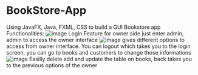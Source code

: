 # BookStore-App
Using JavaFX, Java, FXML, CSS to build a GUI Bookstore app
Functionalities:
![image](https://github.com/OzyKartike/BookStore-App/assets/64118528/0d3f944f-6899-4b3e-8dcb-9b7907ed858c)
Login Feature for owner side just enter admin, admin to access the owner interface
![image](https://github.com/OzyKartike/BookStore-App/assets/64118528/2dde97eb-24ac-4114-a8b9-d8c78f2d1dab)
gives different options to access from owner interface. You can logout which takes you to the login screen, you can go to books and customers to change those informations
![image](https://github.com/OzyKartike/BookStore-App/assets/64118528/b429b73a-fcb3-48e6-a530-47ec6bfbed14)
Easilly delete add and update the table on books, back takes you to the previous options of the owner
